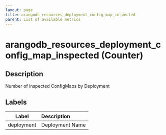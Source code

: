 ```yaml
---
layout: page
title: arangodb_resources_deployment_config_map_inspected
parent: List of available metrics
---
```


# arangodb_resources_deployment_config_map_inspected (Counter)

## Description

Number of inspected ConfigMaps by Deployment

## Labels

| Label | Description |
|:---:|:--- |
| deployment | Deployment Name |
